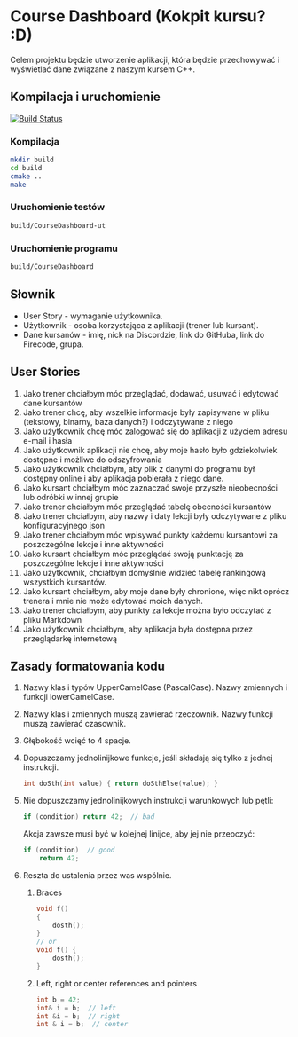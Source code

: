 # Course Dashboard (Kokpit kursu? :D)

Celem projektu będzie utworzenie aplikacji, która będzie przechowywać i wyświetlać dane związane z naszym kursem C++.

## Kompilacja i uruchomienie

[![Build Status](https://travis-ci.com/coders-school/CourseDashboard.svg?branch=master)](https://travis-ci.com/coders-school/CourseDashboard)

### Kompilacja

```bash
mkdir build
cd build
cmake ..
make
```

### Uruchomienie testów

```bash
build/CourseDashboard-ut
```

### Uruchomienie programu

```bash
build/CourseDashboard
```

## Słownik

- User Story - wymaganie użytkownika.
- Użytkownik - osoba korzystająca z aplikacji (trener lub kursant).
- Dane kursanów - imię, nick na Discordzie, link do GitHuba, link do Firecode, grupa.

## User Stories

1. Jako trener chciałbym móc przeglądać, dodawać, usuwać i edytować dane kursantów
1. Jako trener chcę, aby wszelkie informacje były zapisywane w pliku (tekstowy, binarny, baza danych?) i odczytywane z niego
1. Jako użytkownik chcę móc zalogować się do aplikacji z użyciem adresu e-mail i hasła
1. Jako użytkownik aplikacji nie chcę, aby moje hasło było gdziekolwiek dostępne i możliwe do odszyfrowania
1. Jako użytkownik chciałbym, aby plik z danymi do programu był dostępny online i aby aplikacja pobierała z niego dane.
1. Jako kursant chciałbym móc zaznaczać swoje przyszłe nieobecności lub odróbki w innej grupie
1. Jako trener chciałbym móc przeglądać tabelę obecności kursantów
1. Jako trener chciałbym, aby nazwy i daty lekcji były odczytywane z pliku konfiguracyjnego json
1. Jako trener chciałbym móc wpisywać punkty każdemu kursantowi za poszczególne lekcje i inne aktywności
1. Jako kursant chciałbym móc przeglądać swoją punktację za poszczególne lekcje i inne aktywności
1. Jako użytkownik, chciałbym domyślnie widzieć tabelę rankingową wszystkich kursantów.
1. Jako kursant chciałbym, aby moje dane były chronione, więc nikt oprócz trenera i mnie nie może edytować moich danych.
1. Jako trener chciałbym, aby punkty za lekcje można było odczytać z pliku Markdown
1. Jako użytkownik chciałbym, aby aplikacja była dostępna przez przeglądarkę internetową

## Zasady formatowania kodu

1. Nazwy klas i typów UpperCamelCase (PascalCase). Nazwy zmiennych i funkcji lowerCamelCase.
1. Nazwy klas i zmiennych muszą zawierać rzeczownik. Nazwy funkcji muszą zawierać czasownik.
1. Głębokość wcięć to 4 spacje.
1. Dopuszczamy jednolinijkowe funkcje, jeśli składają się tylko z jednej instrukcji.

    ```cpp
    int doSth(int value) { return doSthElse(value); }
    ```

1. Nie dopuszczamy jednolinijkowych instrukcji warunkowych lub pętli:

    ```cpp
    if (condition) return 42;  // bad
    ```

    Akcja zawsze musi być w kolejnej linijce, aby jej nie przeoczyć:

    ```cpp
    if (condition)  // good
        return 42;
    ```

1. Reszta do ustalenia przez was wspólnie.
    1. Braces

        ```cpp
        void f()
        {
            dosth();
        }
        // or
        void f() {
            dosth();
        }
        ```

    1. Left, right or center references and pointers

        ```cpp
        int b = 42;
        int& i = b;  // left
        int &i = b;  // right
        int & i = b;  // center
        ```
